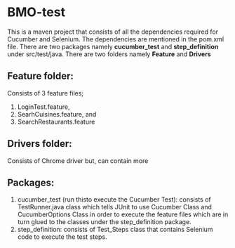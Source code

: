 # BMO-test

This is a maven project that consists of all the dependencies required for Cucumber and Selenium. The dependencies are mentioned in the pom.xml file. There are two packages namely **cucumber_test** and **step_definition** under src/test/java. There are two folders namely **Feature** and **Drivers**

## Feature folder:
Consists of 3 feature files;
1. LoginTest.feature, 
2. SearhCuisines.feature, and 
3. SearchRestaurants.feature

## Drivers folder:
Consists of Chrome driver but, can contain more

## Packages:
1. cucumber_test (run thisto execute the Cucumber Test):
consists of TestRunner.java class which tells JUnit to use Cucumber Class and CucumberOptions Class in order to execute the feature files which are in turn glued to the classes under the step_definition package.
2. step_definition:
consists of Test_Steps class that contains Selenium code to execute the test steps.

